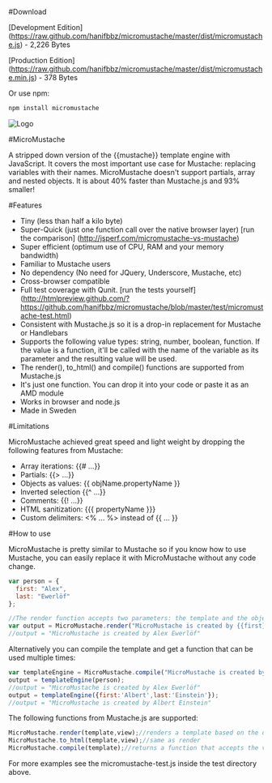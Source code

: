 #Download

[Development Edition] (https://raw.github.com/hanifbbz/micromustache/master/dist/micromustache.js) - 2,226 Bytes

[Production Edition] (https://raw.github.com/hanifbbz/micromustache/master/dist/micromustache.min.js) - 378 Bytes

Or use npm:

```bash
npm install micromustache
```

![Logo](https://raw.github.com/hanifbbz/micromustache/master/logo/micromustache-logo-300.png)

#MicroMustache

A stripped down version of the {{mustache}} template engine with JavaScript.
It covers the most important use case for Mustache: replacing variables with their names.
MicroMustache doesn't support partials, array and nested objects.
It is about 40% faster than Mustache.js and 93% smaller!

#Features

* Tiny (less than half a kilo byte)
* Super-Quick (just one function call over the native browser layer)
  [run the comparison] (http://jsperf.com/micromustache-vs-mustache)
* Super efficient (optimum use of CPU, RAM and your memory bandwidth)
* Familiar to Mustache users
* No dependency (No need for JQuery, Underscore, Mustache, etc)
* Cross-browser compatible
* Full test coverage with Qunit.
  [run the tests yourself] (http://htmlpreview.github.com/?https://github.com/hanifbbz/micromustache/blob/master/test/micromustache-test.html)
* Consistent with Mustache.js so it is a drop-in replacement for Mustache or Handlebars
* Supports the following value types: string, number, boolean, function.
  If the value is a function, it'll be called with the name of the variable as its parameter and the resulting value will be used.
* The render(), to_html() and compile() functions are supported from Mustache.js
* It's just one function. You can drop it into your code or paste it as an AMD module
* Works in browser and node.js
* Made in Sweden

#Limitations

MicroMustache achieved great speed and light weight by dropping the following features from Mustache:

* Array iterations: {{# ...}}
* Partials: {{> ...}}
* Objects as values: {{ objName.propertyName }}
* Inverted selection {{^ ...}}
* Comments: {{! ...}}
* HTML sanitization: {{{ propertyName }}}
* Custom delimiters: <% ... %> instead of {{ ... }}

#How to use

MicroMustache is pretty similar to Mustache so if you know how to use Mustache,
you can easily replace it with MicroMustache without any code change.

```js
var person = {
  first: "Alex",
  last: "Ewerlöf"
};

//The render function accepts two parameters: the template and the object that contains a list of key-values to be replaced in template.
var output = MicroMustache.render("MicroMustache is created by {{first}} {{ last }}", person);
//output = "MicroMustache is created by Alex Ewerlöf"
```

Alternatively you can compile the template and get a function that can be used multiple times:

```js
var templateEngine = MicroMustache.compile("MicroMustache is created by {{first}} {{ last }}");
output = templateEngine(person);
//output = "MicroMustache is created by Alex Ewerlöf"
output = templateEngine({first:'Albert',last:'Einstein'});
//output = "MicroMustache is created by Albert Einstein"
```

The following functions from Mustache.js are supported:

```js
MicroMustache.render(template,view);//renders a template based on the data in the view object
MicroMustache.to_html(template,view);//same as render
MicroMustache.compile(template);//returns a function that accepts the view object and spits out the rendered string
```

For more examples see the micromustache-test.js inside the test directory above.